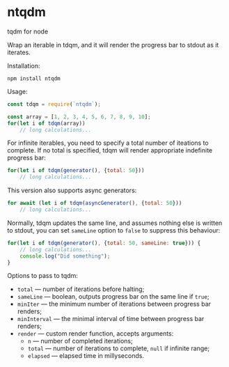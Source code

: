 # ntqdm

tqdm for node

Wrap an iterable in tdqm, and it will render the progress bar to stdout as it iterates.

Installation:
```shell
npm install ntqdm
```


Usage:
```javascript
const tdqm = require(`ntqdm`);

const array = [1, 2, 3, 4, 5, 6, 7, 8, 9, 10];
for(let i of tdqm(array))
	// long calculations...
```


For infinite iterables, you need to specify a total number of iteations to complete. If no total is specified, tdqm will render
appropriate indefinite progress bar:

```javascript
for(let i of tdqm(generator(), {total: 50}))
	// long calculations...
```

This version also supports async generators:

```javascript
for await (let i of tdqm(asyncGenerator(), {total: 50}))
	// long calculations...
```

Normally, tdqm updates the same line, and assumes nothing else is written to stdout, you can set `sameLine` option to `false` to suppress
this behaviour:

```javascript
for(let i of tdqm(generator(), {total: 50, sameLine: true})) {
	// long calculations...
	console.log("Did something");
}
```

Options to pass to tqdm:

* `total` — number of iterations before halting;
* `sameLine` — boolean, outputs progress bar on the same line if `true`;
* `minIter` — the minimum number of iterations  between progress bar renders;
* `minInterval` — the minimal interval of time between progress bar renders;
* `render` — custom render function, accepts arguments:
	* `n` — number of completed iterations;
	* `total` — number of iterations to complete, `null` if infinite range;
	* `elapsed` — elapsed time in millyseconds.
